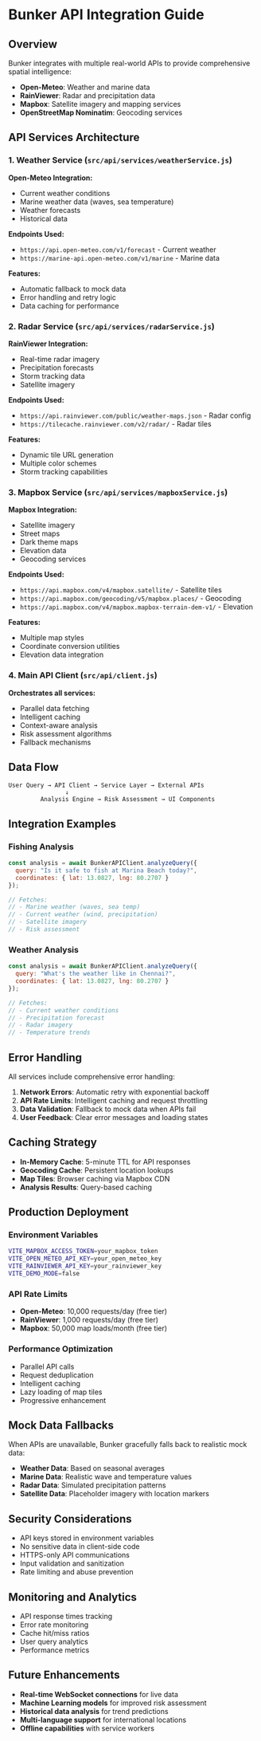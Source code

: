 # Bunker API Integration Guide

## Overview

Bunker integrates with multiple real-world APIs to provide comprehensive spatial intelligence:

- **Open-Meteo**: Weather and marine data
- **RainViewer**: Radar and precipitation data  
- **Mapbox**: Satellite imagery and mapping services
- **OpenStreetMap Nominatim**: Geocoding services

## API Services Architecture

### 1. Weather Service (`src/api/services/weatherService.js`)

**Open-Meteo Integration:**
- Current weather conditions
- Marine weather data (waves, sea temperature)
- Weather forecasts
- Historical data

**Endpoints Used:**
- `https://api.open-meteo.com/v1/forecast` - Current weather
- `https://marine-api.open-meteo.com/v1/marine` - Marine data

**Features:**
- Automatic fallback to mock data
- Error handling and retry logic
- Data caching for performance

### 2. Radar Service (`src/api/services/radarService.js`)

**RainViewer Integration:**
- Real-time radar imagery
- Precipitation forecasts
- Storm tracking data
- Satellite imagery

**Endpoints Used:**
- `https://api.rainviewer.com/public/weather-maps.json` - Radar config
- `https://tilecache.rainviewer.com/v2/radar/` - Radar tiles

**Features:**
- Dynamic tile URL generation
- Multiple color schemes
- Storm tracking capabilities

### 3. Mapbox Service (`src/api/services/mapboxService.js`)

**Mapbox Integration:**
- Satellite imagery
- Street maps
- Dark theme maps
- Elevation data
- Geocoding services

**Endpoints Used:**
- `https://api.mapbox.com/v4/mapbox.satellite/` - Satellite tiles
- `https://api.mapbox.com/geocoding/v5/mapbox.places/` - Geocoding
- `https://api.mapbox.com/v4/mapbox.mapbox-terrain-dem-v1/` - Elevation

**Features:**
- Multiple map styles
- Coordinate conversion utilities
- Elevation data integration

### 4. Main API Client (`src/api/client.js`)

**Orchestrates all services:**
- Parallel data fetching
- Intelligent caching
- Context-aware analysis
- Risk assessment algorithms
- Fallback mechanisms

## Data Flow

```
User Query → API Client → Service Layer → External APIs
                ↓
         Analysis Engine → Risk Assessment → UI Components
```

## Integration Examples

### Fishing Analysis
```javascript
const analysis = await BunkerAPIClient.analyzeQuery({
  query: "Is it safe to fish at Marina Beach today?",
  coordinates: { lat: 13.0827, lng: 80.2707 }
});

// Fetches:
// - Marine weather (waves, sea temp)
// - Current weather (wind, precipitation)  
// - Satellite imagery
// - Risk assessment
```

### Weather Analysis
```javascript
const analysis = await BunkerAPIClient.analyzeQuery({
  query: "What's the weather like in Chennai?",
  coordinates: { lat: 13.0827, lng: 80.2707 }
});

// Fetches:
// - Current weather conditions
// - Precipitation forecast
// - Radar imagery
// - Temperature trends
```

## Error Handling

All services include comprehensive error handling:

1. **Network Errors**: Automatic retry with exponential backoff
2. **API Rate Limits**: Intelligent caching and request throttling
3. **Data Validation**: Fallback to mock data when APIs fail
4. **User Feedback**: Clear error messages and loading states

## Caching Strategy

- **In-Memory Cache**: 5-minute TTL for API responses
- **Geocoding Cache**: Persistent location lookups
- **Map Tiles**: Browser caching via Mapbox CDN
- **Analysis Results**: Query-based caching

## Production Deployment

### Environment Variables
```bash
VITE_MAPBOX_ACCESS_TOKEN=your_mapbox_token
VITE_OPEN_METEO_API_KEY=your_open_meteo_key
VITE_RAINVIEWER_API_KEY=your_rainviewer_key
VITE_DEMO_MODE=false
```

### API Rate Limits
- **Open-Meteo**: 10,000 requests/day (free tier)
- **RainViewer**: 1,000 requests/day (free tier)
- **Mapbox**: 50,000 map loads/month (free tier)

### Performance Optimization
- Parallel API calls
- Request deduplication
- Intelligent caching
- Lazy loading of map tiles
- Progressive enhancement

## Mock Data Fallbacks

When APIs are unavailable, Bunker gracefully falls back to realistic mock data:

- **Weather Data**: Based on seasonal averages
- **Marine Data**: Realistic wave and temperature values
- **Radar Data**: Simulated precipitation patterns
- **Satellite Data**: Placeholder imagery with location markers

## Security Considerations

- API keys stored in environment variables
- No sensitive data in client-side code
- HTTPS-only API communications
- Input validation and sanitization
- Rate limiting and abuse prevention

## Monitoring and Analytics

- API response times tracking
- Error rate monitoring
- Cache hit/miss ratios
- User query analytics
- Performance metrics

## Future Enhancements

- **Real-time WebSocket connections** for live data
- **Machine Learning models** for improved risk assessment
- **Historical data analysis** for trend predictions
- **Multi-language support** for international locations
- **Offline capabilities** with service workers
